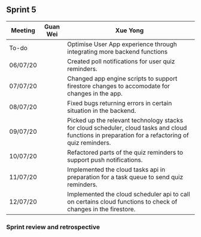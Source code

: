 ## Sprint 5

Meeting|Guan Wei|Xue Yong
---|---------|----------
To-do||Optimise User App experience through integrating more backend functions
06/07/20||Created poll notifications for user quiz reminders.
07/07/20||Changed app engine scripts to support firestore changes to accomodate for changes in the app.
08/07/20||Fixed bugs returning errors in certain situation in the backend.
09/07/20||Picked up the relevant technology stacks for cloud scheduler, cloud tasks and cloud functions in preparation for a refactoring of quiz reminders.
10/07/20||Refactored parts of the quiz reminders to support push notifications.
11/07/20||Implemented the cloud tasks api in preparation for a task queue to send quiz reminders.
12/07/20||Implemented the cloud scheduler api to call on certains cloud functions to check of changes in the firestore.

### Sprint review and retrospective